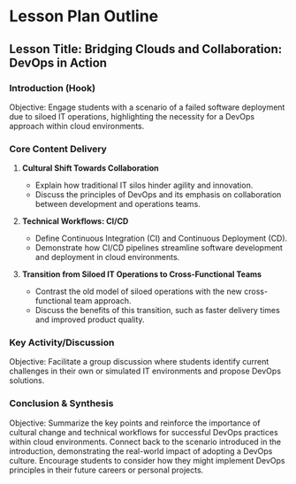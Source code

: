 # Lesson Plan Outline

## Lesson Title: Bridging Clouds and Collaboration: DevOps in Action

### Introduction (Hook)
Objective: Engage students with a scenario of a failed software deployment due to siloed IT operations, highlighting the necessity for a DevOps approach within cloud environments.

### Core Content Delivery
1. **Cultural Shift Towards Collaboration**  
   * Explain how traditional IT silos hinder agility and innovation.
   * Discuss the principles of DevOps and its emphasis on collaboration between development and operations teams.

2. **Technical Workflows: CI/CD**  
   * Define Continuous Integration (CI) and Continuous Deployment (CD).
   * Demonstrate how CI/CD pipelines streamline software development and deployment in cloud environments.

3. **Transition from Siloed IT Operations to Cross-Functional Teams**  
   * Contrast the old model of siloed operations with the new cross-functional team approach.
   * Discuss the benefits of this transition, such as faster delivery times and improved product quality.

### Key Activity/Discussion
Objective: Facilitate a group discussion where students identify current challenges in their own or simulated IT environments and propose DevOps solutions.

### Conclusion & Synthesis
Objective: Summarize the key points and reinforce the importance of cultural change and technical workflows for successful DevOps practices within cloud environments. Connect back to the scenario introduced in the introduction, demonstrating the real-world impact of adopting a DevOps culture. Encourage students to consider how they might implement DevOps principles in their future careers or personal projects.